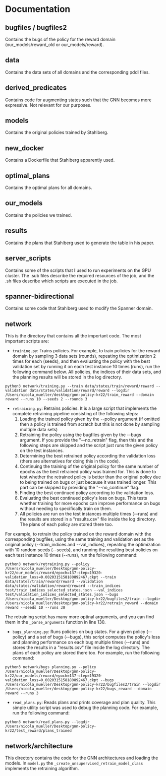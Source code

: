 # Documentation

## bugfiles / bugfiles2
Contains the bugs of the policy for the reward domain (our_models/reward_old or our_models/reward).

## data
Contains the data sets of all domains and the corresponding pddl files.

## derived_predicates
Contains code for augmenting states such that the GNN becomes more expressive. Not relevant for our purposes.

## models
Contains the original policies trained by Stahlberg.

## new_docker
Contains a Dockerfile that Stahlberg apparently used.

## optimal_plans
Contains the optimal plans for all domains.

## our_models
Contains the policies we trained.

## results
Contains the plans that Stahlberg used to generate the table in his paper.

## server_scripts 
Contains some of the scripts that I used to run experiments on the GPU cluster. The .sub files describe the required 
resources of the job, and the .sh files describe which scripts are executed in the job.

## spanner-bidirectional
Contains some code that Stahlberg used to modify the Spanner domain.

## network
This is the directory that contains all the important code. The most important scripts are:
- `training.py`: Trains policies. For example, to train policies for the reward domain by sampling 3 data sets (rounds),
repeating the optimization 2 times for each (seeds), and then evaluating the policy with the best validation set by running it on
each test instance 10 times (runs), run the following command below. All policies, the indices of their data sets, and the planning results
will be stored in the log directory.
``` 
python3 network/training.py --train data/states/train/reward/reward --validation data/states/validation/reward/reward --logdir /Users/nicola_mueller/desktop/gnn-policy-kr22/train_reward --domain reward --runs 10 --seeds 2 --rounds 3 
```
- `retraining.py`: Retrains policies. It is a large script that implements the complete retraining pipeline consisting of the following steps:
  1. Loading the trained policy given by the --policy argument (if omitted then a policy is trained from scratch but this is not done by sampling multiple data sets)
  2. Retraining the policy using the bugfiles given by the --bugs argument. If you provide the "--no_retrain" flag, then this and the following steps are skipped and the script just runs the given policy 
     on the test instances.
  3. Determining the best retrained policy according the validation loss (there are alternatives for doing this in the code).
  4. Continuing the training of the original policy for the same number of epochs as the best retrained policy was trained for.
     This is done to test whether the retrained policy is better than the original policy due to being trained on bugs or just because it was trained longer. 
     This part can be skipped by providing the "--no_continue" flag.
  5. Finding the best continued policy according to the validation loss.
  6. Evaluating the best continued policy's loss on bugs. This tests whether training for more epochs can improve performance on bugs without needing to specifically train on them.
  7. All policies are run on the test instances multiple times (--runs) and the results are stored in a "results.csv" file inside the log directory. The plans of each policy are stored there too.

For example, to retrain the policy trained on the reward domain with the corresponding bugfiles, using the same training and validation set as the original policy (--train_indices and --val_indices),
repeating the optimization with 10 random seeds (--seeds), and running the resulting best policies on each test instance 10 times (--runs), run the following command:
```
python3 network/retraining.py --policy /Users/nicola_mueller/Desktop/gnn-policy-kr22/our_models/reward/epoch=137-step=19320-validation_loss=0.0020315158180892467.ckpt --train data/states/train/reward/reward --validation data/states/validation/reward/reward --train_indices test/train_indices_selected_states.json --val_indices test/validation_indices_selected_states.json --bugs /Users/nicola_mueller/Desktop/gnn-policy-kr22/bugfiles2/train --logdir /Users/nicola_mueller/desktop/gnn-policy-kr22/retrain_reward --domain reward --seeds 10 --runs 30 
```
The retraining script has many more optinal arguments, and you can find them in the `_parse_arguments` function in line 130.
- `bugs_planning.py`: Runs policies on bug states. For a given policy (--policy) and a set of bugs (--bugs), this script computes the policy's loss and planning performance on each bug multiple times
   (--runs) and stores the results in a "results.csv" file inside the log directory. The plans of each policy are stored there too. For example, run the following command:
```
python3 network/bugs_planning.py --policy /Users/nicola_mueller/Desktop/gnn-policy-kr22/our_models/reward/epoch=137-step=19320-validation_loss=0.0020315158180892467.ckpt --bugs /Users/nicola_mueller/Desktop/gnn-policy-kr22/bugfiles2/train --logdir /Users/nicola_mueller/desktop/gnn-policy-kr22/bugs_reward --domain reward --runs 3
```
- `read_plans.py`: Reads plans and prints coverage and plan quality. This simple utility script was used to debug the planning code. For example, run the following command:
``` 
python3 network/read_plans.py --logdir /Users/nicola_mueller/Desktop/gnn-policy-kr22/test_reward/plans_trained
```
## network/architecture
This directory contains the code for the GNN architectures and loading the models. In `model.py` the `_create_unsupervised_retrain_model_class` implements the retraining algorithm.
